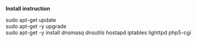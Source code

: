 
**Install instruction**

sudo apt-get update  
sudo apt-get -y upgrade  
sudo apt-get -y install dnsmasq dnsutils hostapd iptables lighttpd php5-cgi  
